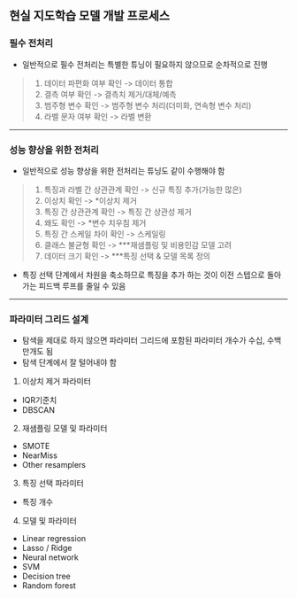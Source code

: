 ## 현실 지도학습 모델 개발 프로세스
### 필수 전처리
- 일반적으로 필수 전처리는 특별한 튜닝이 필요하지 않으므로 순차적으로 진행
> 1. 데이터 파편화 여부 확인 -> 데이터 통합 
> 2. 결측 여부 확인 -> 결측치 제거/대체/예측
> 3. 범주형 변수 확인 -> 범주형 변수 처리(더미화, 연속형 변수 처리)
> 4. 라벨 문자 여부 확인 -> 라벨 변환
------------------------------------------------------------
### 성능 향상을 위한 전처리
- 일반적으로 성능 향상을 위한 전처리는 튜닝도 같이 수행해야 함
> 1. 특징과 라벨 간 상관관계 확인 -> 신규 특징 추가(가능한 많은)
> 2. 이상치 확인 -> *이상치 제거
> 3. 특징 간 상관관계 확인 -> 특징 간 상관성 제거
> 4. 왜도 확인 -> *변수 치우침 제거
> 5. 특징 간 스케일 차이 확인 -> 스케일링
> 6. 클래스 불균형 확인 -> ***재샘플링 및 비용민감 모델 고려
> 7. 데이터 크기 확인 -> ***특징 선택 & 모델 목록 정의
- 특징 선택 단계에서 차원을 축소하므로 특징을 추가 하는 것이 이전 스텝으로 돌아가는 피드백 루프를 줄일 수 있음
------------------------------------------------------------
### 파라미터 그리드 설계
- 탐색을 제대로 하지 않으면 파라미터 그리드에 포함된 파라미터 개수가 수십, 수백만개도 됨
- 탐색 단계에서 잘 털어내야 함
1. 이상치 제거 파라미터
 + IQR기준치
 + DBSCAN
2. 재샘플링 모델 및 파라미터
 + SMOTE
 + NearMiss
 + Other resamplers
3. 특징 선택 파라미터
 + 특징 개수
4. 모델 및 파라미터
 + Linear regression
 + Lasso / Ridge
 + Neural network
 + SVM
 + Decision tree
 + Random forest

